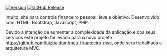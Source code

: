 [![Version](https://img.shields.io/badge/version-beta-blue)]()
[![GitHub Release](https://img.shields.io/badge/Release-v1.0-blueviolet)]() 

Intuito: site para controle financeiro pessoal, leve e objetivo.
Desenvolvido com: HTML, Bootstrap, Javascript, PHP.

Devido a intenção de aumentar a complexidade da aplicação e dos seus serviços este projeto foi levado para o novo projeto https://github.com/luizbaidum/meu-financeiro-mvc, onde será trabalhada a arquitetura MVC.
